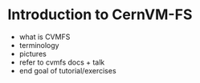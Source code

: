 # Introduction to CernVM-FS

- what is CVMFS
- terminology
- pictures
- refer to cvmfs docs + talk
- end goal of tutorial/exercises

